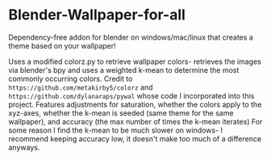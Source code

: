 # Blender-Wallpaper-for-all
Dependency-free addon for blender on windows/mac/linux that creates a theme based on your wallpaper!

Uses a modified colorz.py to retrieve wallpaper colors- retrieves the images via blender's bpy and uses a weighted k-mean to determine the most commonly occurring colors. 
Credit to `https://github.com/metakirby5/colorz`
and `https://github.com/dylanaraps/pywal` whose code I incorporated into this project.
Features adjustments for saturation, whether the colors apply to the xyz-axes, whether the k-mean is seeded (same theme for the same wallpaper), and accuracy (the max number of times the k-mean iterates)
For some reason I find the k-mean to be much slower on windows- I recommend keeping accuracy low, it doesn't make too much of a difference anyways.
